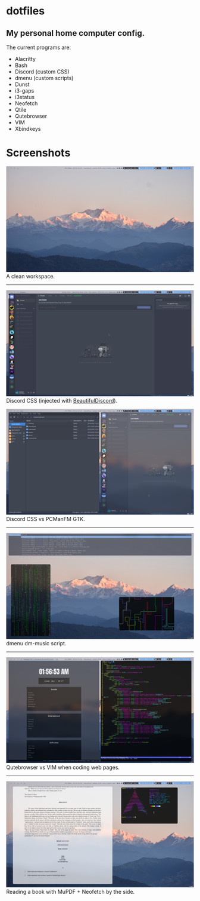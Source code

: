 # dotfiles
My personal home computer config.
---
The current programs are:

* Alacritty
* Bash
* Discord (custom CSS)
* dmenu (custom scripts)
* Dunst
* i3-gaps
* i3status
* Neofetch
* Qtile
* Qutebrowser
* VIM
* Xbindkeys

Screenshots
===========

![wallpaper](./Screenshots/wallpaper.png)
A clean workspace.

---

![discord](./Screenshots/discord.png)
Discord CSS (injected with [BeautifulDiscord](https://github.com/leovoel/BeautifulDiscord)).

![discordgtk](./Screenshots/discordgtk.png)
Discord CSS vs PCManFM GTK.

---

![dmenu](./Screenshots/dmenu.jpg)
dmenu dm-music script.

---

![coding](./Screenshots/coding.png)
Qutebrowser vs VIM when coding web pages.

---

![book](./Screenshots/book.png)
Reading a book with MuPDF + Neofetch by the side.
